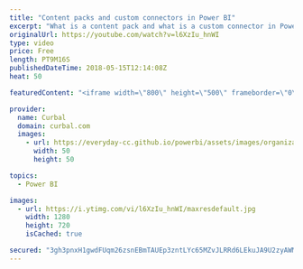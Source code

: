 ```yaml
---
title: "Content packs and custom connectors in Power BI"
excerpt: "What is a content pack and what is a custom connector in Power BI?  In this video I will go through those topics to get you started in with them.  Custom connectors are the connectors you can build in Power BI Desktop to get data from your own or public API sources. Custom connectors are built using"
originalUrl: https://youtube.com/watch?v=l6XzIu_hnWI
type: video
price: Free
length: PT9M16S
publishedDateTime: 2018-05-15T12:14:08Z
heat: 50

featuredContent: "<iframe width=\"800\" height=\"500\" frameborder=\"0\" src=\"https://www.youtube.com/embed/l6XzIu_hnWI\" allow=\"accelerometer; autoplay; encrypted-media; gyroscope; picture-in-picture\" allowfullscreen></iframe>"

provider:
  name: Curbal
  domain: curbal.com
  images:
    - url: https://everyday-cc.github.io/powerbi/assets/images/organizations/curbal.com-50x50.jpg
      width: 50
      height: 50

topics:
  - Power BI

images:
  - url: https://i.ytimg.com/vi/l6XzIu_hnWI/maxresdefault.jpg
    width: 1280
    height: 720
    isCached: true

secured: "3gh3pnxH1gwdFUqm26zsnEBmTAUEp3zntLYc65MZvJLRRd6LEkuJA9U2zyAWMgxdvf2GA2m0hji/9m7psHWgpIoncTzn3pWC1DGikLr057MU/7Uy/UjTujyrvC2vwNqIIBsUoMcGQOOGpGtpYpdWk6CQuoHjOu1tDDNAEmI0q1M9kUFzRLXw4n7/HgbA5Bv2iG4xNYPutFrOibkYZXCCUuTq/LnQoHP3RZZ4PFdU0WK+QnNhsKv1j98epgK8A0KPvdP9EPA+tX2UPWFbcGPmT0/UKkJi/n640/znFp0MJLw4IG1HMdHtEUC2/DlbJI6reXomYnP76OjNmOPGkR5tgvXneEz/wgq+n7Qv7ODI/hELZMUECP8lrKRPjpstZ6zdVJDDseyC8aZ4fJhRw0tfhYkRbC/Bt3v7UCDeq2s9KOE=;S+vxTEFndLZFgfTdj8uKxQ=="
---
```



